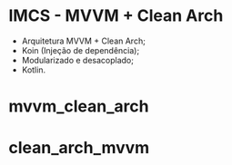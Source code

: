# IMCS - MVVM + Clean Arch

- Arquitetura MVVM + Clean Arch;
- Koin (Injeção de dependência);
- Modularizado e desacoplado;
- Kotlin.
# mvvm_clean_arch
# clean_arch_mvvm
